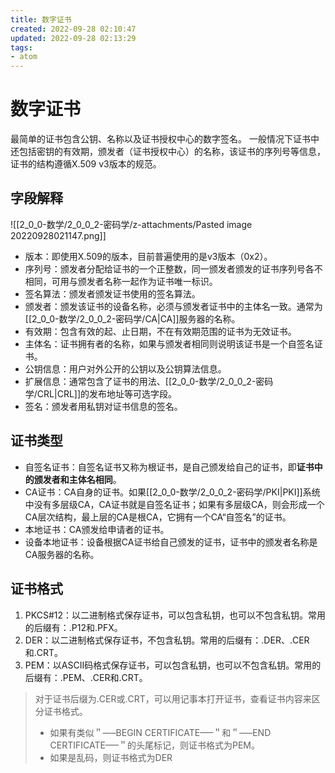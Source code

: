 ```yaml
---
title: 数字证书
created: 2022-09-28 02:10:47
updated: 2022-09-28 02:13:29
tags: 
- atom
---
```


# 数字证书

最简单的证书包含公钥、名称以及证书授权中心的数字签名。
一般情况下证书中还包括密钥的有效期，颁发者（证书授权中心）的名称，该证书的序列号等信息，证书的结构遵循X.509 v3版本的规范。

## 字段解释

![[2_0_0-数学/2_0_0_2-密码学/z-attachments/Pasted image 20220928021147.png]]

- 版本：即使用X.509的版本，目前普遍使用的是v3版本（0x2）。
- 序列号：颁发者分配给证书的一个正整数，同一颁发者颁发的证书序列号各不相同，可用与颁发者名称一起作为证书唯一标识。
- 签名算法：颁发者颁发证书使用的签名算法。
- 颁发者：颁发该证书的设备名称，必须与颁发者证书中的主体名一致。通常为[[2_0_0-数学/2_0_0_2-密码学/CA|CA]]服务器的名称。
- 有效期：包含有效的起、止日期，不在有效期范围的证书为无效证书。
- 主体名：证书拥有者的名称，如果与颁发者相同则说明该证书是一个自签名证书。
- 公钥信息：用户对外公开的公钥以及公钥算法信息。
- 扩展信息：通常包含了证书的用法、[[2_0_0-数学/2_0_0_2-密码学/CRL|CRL]]的发布地址等可选字段。
- 签名：颁发者用私钥对证书信息的签名。

## 证书类型

- 自签名证书：自签名证书又称为根证书，是自己颁发给自己的证书，即**证书中的颁发者和主体名相同**。
- CA证书：CA自身的证书。如果[[2_0_0-数学/2_0_0_2-密码学/PKI|PKI]]系统中没有多层级CA，CA证书就是自签名证书；如果有多层级CA，则会形成一个CA层次结构，最上层的CA是根CA，它拥有一个CA“自签名”的证书。
- 本地证书：CA颁发给申请者的证书。
- 设备本地证书：设备根据CA证书给自己颁发的证书，证书中的颁发者名称是CA服务器的名称。

## 证书格式

1. PKCS#12：以二进制格式保存证书，可以包含私钥，也可以不包含私钥。常用的后缀有：.P12和.PFX。
2. DER：以二进制格式保存证书，不包含私钥。常用的后缀有：.DER、.CER和.CRT。
3. PEM：以ASCII码格式保存证书，可以包含私钥，也可以不包含私钥。常用的后缀有：.PEM、.CER和.CRT。

> 对于证书后缀为.CER或.CRT，可以用记事本打开证书，查看证书内容来区分证书格式。
> 
> -   如果有类似＂—–BEGIN CERTIFICATE—–＂和＂—–END CERTIFICATE—–＂的头尾标记，则证书格式为PEM。
> -   如果是乱码，则证书格式为DER


